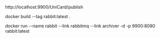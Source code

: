 <p>http://localhost:9900/UniCard/publish</p>
<p>docker build --tag rabbit:latest .</p>
<p>docker run --name rabbit --link rabbitmq --link archiver -d -p 9900:8080 rabbit:latest</p>
